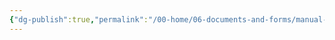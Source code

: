 ```yaml
---
{"dg-publish":true,"permalink":"/00-home/06-documents-and-forms/manual-applications/ready-set-auction/"}
---
```



